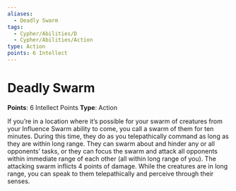 ```yaml
---
aliases:
  - Deadly Swarm
tags:
  - Cypher/Abilities/D
  - Cypher/Abilities/Action
type: Action
points: 6 Intellect
---
```


# Deadly Swarm

**Points**: 6 Intellect Points
**Type**: Action

If you’re in a location where it’s possible for your swarm of creatures from your Influence Swarm ability to come, you call a swarm of them for ten minutes. During this time, they do as you telepathically command as long as they are within long range. They can swarm about and hinder any or all opponents’ tasks, or they can focus the swarm and attack all opponents within immediate range of each other (all within long range of you). The attacking swarm inflicts 4 points of damage. While the creatures are in long range, you can speak to them telepathically and perceive through their senses.
